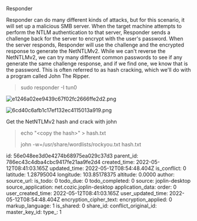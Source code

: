 Responder

Responder can do many different kinds of attacks, but for this scenario, it will set up a malicious SMB server. When the target machine attempts to perform the NTLM authentication to that server, Responder sends a challenge back for the server to encrypt with the user's password. When the server responds, Responder will use the challenge and the encrypted response to generate the NetNTLMv2. While we can't reverse the NetNTLMv2, we can try many different common passwords to see if any generate the same challenge response, and if we find one, we know that is the password. This is often referred to as hash cracking, which we'll do with a program called John The Ripper.

> sudo responder -I tun0

![e1246a02ee9439c67f02fc2666ffe2d2.png](:/9578034b0b124db5868a5650c2544f6c)

![6cd40c6afb1c17ef132ec4115013a919.png](:/fce59e3fb81e437b972efefe390962f6)

Get the NetNTLMv2 hash and crack with john

> echo "&lt;copy the hash&gt;" > hash.txt
> 
> john -w=/usr/share/wordlists/rockyou.txt hash.txt

id: 56e048ee3d0e4274b68975ea029c37d3
parent_id: 786ec43c4dba4cbc9417fe21aa9fe2d4
created_time: 2022-05-12T08:41:03.165Z
updated_time: 2022-05-12T08:54:48.404Z
is_conflict: 0
latitude: 1.28795004
longitude: 103.85178375
altitude: 0.0000
author: 
source_url: 
is_todo: 0
todo_due: 0
todo_completed: 0
source: joplin-desktop
source_application: net.cozic.joplin-desktop
application_data: 
order: 0
user_created_time: 2022-05-12T08:41:03.165Z
user_updated_time: 2022-05-12T08:54:48.404Z
encryption_cipher_text: 
encryption_applied: 0
markup_language: 1
is_shared: 0
share_id: 
conflict_original_id: 
master_key_id: 
type_: 1